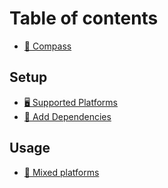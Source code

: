# Table of contents

* [🧭 Compass](README.md)

## Setup

* [🖥️ Supported Platforms](setup/supported-platforms.md)
* [📇 Add Dependencies](setup/add-dependencies.md)

## Usage

* [📱 Mixed platforms](usage/mixed-platforms.md)

